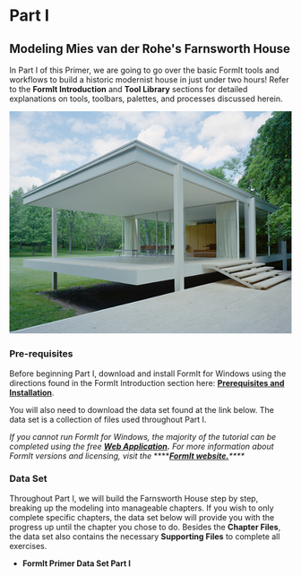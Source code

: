 # Part I

## Modeling Mies van der Rohe's Farnsworth House

In Part I of this Primer, we are going to go over the basic FormIt tools and workflows to build a historic modernist house in just under two hours! Refer to the **FormIt Introduction** and **Tool Library** sections for detailed explanations on tools, toolbars, palettes, and processes discussed herein.



![The Farnsworth House](../../.gitbook/assets/49e004f3-d500-4890-9188-e8a87c1e396a-2.png)

### Pre-requisites

Before beginning Part I, download and install FormIt for Windows using the directions found in the FormIt Introduction section here: [**Prerequisites and Installation**](../../formit-introduction/prerequisites-and-installation.md).

You will also need to download the data set found at the link below. The data set is a collection of files used throughout Part I.

_If you cannot run FormIt for Windows, the majority of the tutorial can be completed using the free_ [_**Web Application**_](https://formit.autodesk.com/app)_**.** For more information about FormIt versions and licensing, visit the_ ****[_**FormIt website.**_](https://formit.autodesk.com)_\*\*\*\*_

### Data Set

Throughout Part I, we will build the Farnsworth House step by step, breaking up the modeling into manageable chapters. If you wish to only complete specific chapters, the data set below will provide you with the progress up until the chapter you chose to do. Besides the **Chapter Files**, the data set also contains the necessary **Supporting Files** to complete all exercises.

* **FormIt Primer Data Set Part I**

